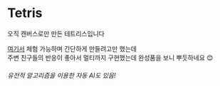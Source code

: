 # Tetris
오직 캔버스로만 만든 테트리스입니다  
    
[여기서](https://tetris.msub.kr) 체험 가능하며 간단하게 만들려고만 했는데    
주변 친구들의 반응이 좋아서 멀티까지 구현했는데 완성품을 보니 뿌듯하네요 😊

###### 유전적 알고리즘을 이용한 자동 AI도 있음!
